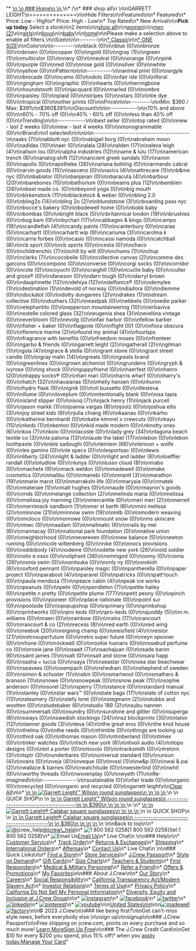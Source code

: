 "*   [\n    \n    ### Home\n    \n    ](/)\n*   /\n*   ### shop all\n    \n\nGARRETT LEIGHT\n==============\n\nHide Filters\n\nFeatured\n\n*   Featured\n*   Price: Low - High\n*   Price: High - Low\n*   Top Rated\n*   New Arrival\n\n**Pick up today** Select a store\n\n2 items\n\n[shop all](/all/?crawl=no)\n\n[women](/all/womens?crawl=no)\n\n[men (2)](/all/mens?crawl=no)\n\n[girls](/all/girls?crawl=no)\n\n[boys](/all/boys?crawl=no)\n\n[baby](/all/baby?crawl=no)\n\n[home](/all/home?crawl=no)\n\nPlease make a selection above to enable all filters.\n\nSize\n\n\n--------\n\n[*   Classic](/all/?brand=GARRETT%20LEIGHT&crawl=no&fit=Classic)\n\n[*   ONE SIZE](/all/?brand=GARRETT%20LEIGHT&crawl=no&size=ONE%20SIZE)\n\nColor\n\n\n---------\n\nblack (0)\n\nblue (0)\n\nbronze (0)\n\nbrown (0)\n\ncopper (0)\n\ngold (0)\n\n[](/all/?brand=GARRETT%20LEIGHT&crawl=no&l_color=root-gray)gray (1)\n\n[](/all/?brand=GARRETT%20LEIGHT&crawl=no&l_color=root-green)green (1)\n\nmulticolor (0)\n\nnavy (0)\n\nneutral (0)\n\norange (0)\n\npink (0)\n\npurple (0)\n\nred (0)\n\nrose gold (0)\n\nsilver (0)\n\nwhite (0)\n\nyellow (0)\n\nPattern\n\n\n-----------\n\nanimal print (0)\n\nargyle (0)\n\nbrocade (0)\n\ncamo (0)\n\ndots (0)\n\nfair isle (0)\n\nfloral (0)\n\ngingham (0)\n\ngraphic (0)\n\nhearts (0)\n\nherringbone (0)\n\nhoundstooth (0)\n\njacquard (0)\n\nmarled (0)\n\nombre (0)\n\npaisley (0)\n\nplaid (0)\n\nstripes (0)\n\nstars (0)\n\ntie dye (0)\n\ntropical (0)\n\nother prints (0)\n\nPrice\n\n\n---------\n\nMin: $360 / Max: $391\n\n$360$391\n\nDiscount\n\n\n------------\n\n70% and above (0)\n\n60% - 70% off (0)\n\n40% - 60% off (0)\n\nless than 40% off (0)\n\nTrending\n\n\n------------\n\nbest seller (0)\n\ntop rated (0)\n\nnew - last 2 weeks (0)\n\nnew - last 4 weeks (0)\n\nmonogrammable (0)\n\nBrand\n\n1 selected[](/all/?crawl=no)\n\n\n\n\n-----------------------------------------\n\n[](/all/?brand=AAKS,GARRETT%20LEIGHT&crawl=no)aaks (7)\n\nabbott nyc (0)\n\nabigail borg (0)\n\nabraham moon (0)\n\n[](/all/?brand=ADIDAS,GARRETT%20LEIGHT&crawl=no)adidas (10)\n\naer (0)\n\n[](/all/?brand=ALALA,GARRETT%20LEIGHT&crawl=no)alala (28)\n\n[](/all/?brand=ALDEN,GARRETT%20LEIGHT&crawl=no)alden (17)\n\n[](/all/?brand=ALEXA%20LEIGH,GARRETT%20LEIGHT&crawl=no)alexa leigh (4)\n\nalison lou (0)\n\n[](/all/?brand=ALPHA%20INDUSTRIES,GARRETT%20LEIGHT&crawl=no)alpha industries (12)\n\n[](/all/?brand=AME%20%26%20LULU,GARRETT%20LEIGHT&crawl=no)ame & lulu (17)\n\n[](/all/?brand=AMERICAN%20TRENCH,GARRETT%20LEIGHT&crawl=no)american trench (8)\n\n[](/all/?brand=ANALOG%3ASHIFT,GARRETT%20LEIGHT&crawl=no)analog:shift (12)\n\nancient greek sandals (0)\n\nanon (0)\n\napolis (0)\n\n[](/all/?brand=APOTHEKE,GARRETT%20LEIGHT&crawl=no)apotheke (26)\n\nariana bohling (0)\n\narmando cabral (0)\n\n[](/all/?brand=ARVIN%20GOODS,GARRETT%20LEIGHT&crawl=no)arvin goods (15)\n\nasceno (0)\n\n[](/all/?brand=ASICS,GARRETT%20LEIGHT&crawl=no)asics (4)\n\n[](/all/?brand=ATTIRECARE,GARRETT%20LEIGHT&crawl=no)attirecare (1)\n\nb&me nyc (0)\n\nbabiator (0)\n\nbanjanan (0)\n\n[](/all/?brand=BARACUTA,GARRETT%20LEIGHT&crawl=no)baracuta (4)\n\n[](/all/?brand=BARBOUR,GARRETT%20LEIGHT&crawl=no)barbour (20)\n\n[](/all/?brand=BAREBONES,GARRETT%20LEIGHT&crawl=no)barebones (15)\n\nbathorium (0)\n\n[](/all/?brand=BEAMS%20PLUS,GARRETT%20LEIGHT&crawl=no)beams plus (12)\n\n[](/all/?brand=BEMBIEN,GARRETT%20LEIGHT&crawl=no)bembien (26)\n\nbest made co. (0)\n\nbeyond yoga (0)\n\nbig mouth (0)\n\n[](/all/?brand=Birkenstock,GARRETT%20LEIGHT&crawl=no)birkenstock (11)\n\nblackstock & weber (0)\n\nbling 2.0 (0)\n\n[](/all/?brand=BLING2O,GARRETT%20LEIGHT&crawl=no)bling2o (14)\n\n[](/all/?brand=BLING%202o,GARRETT%20LEIGHT&crawl=no)bling 2o (2)\n\n[](/all/?brand=BLUNDSTONE,GARRETT%20LEIGHT&crawl=no)blundstone (3)\n\nboarding pass nyc (0)\n\nbocce's bakery (0)\n\nbodewell home (0)\n\nbokk baby (0)\n\nbombas (0)\n\n[](/all/?brand=BRIGHT%20BLACK,GARRETT%20LEIGHT&crawl=no)bright black (5)\n\n[](/all/?brand=BRITANNICAL%20LONDON,GARRETT%20LEIGHT&crawl=no)britannical london (19)\n\nbrushies (0)\n\nbug bam (0)\n\n[](/all/?brand=BYCHARI,GARRETT%20LEIGHT&crawl=no)bychari (17)\n\ncabbages & kings (0)\n\n[](/all/?brand=CAMPO,GARRETT%20LEIGHT&crawl=no)campo (19)\n\n[](/all/?brand=CANDLEFISH,GARRETT%20LEIGHT&crawl=no)candlefish (4)\n\n[](/all/?brand=CANDY%20PAINTS,GARRETT%20LEIGHT&crawl=no)candy paints (11)\n\ncanterbury (0)\n\n[](/all/?brand=CARAA,GARRETT%20LEIGHT&crawl=no)caraa (5)\n\ncarhartt (0)\n\n[](/all/?brand=CARHARTT%20WIP,GARRETT%20LEIGHT&crawl=no)carhartt wip (9)\n\n[](/all/?brand=CARIUMA,GARRETT%20LEIGHT&crawl=no)cariuma (3)\n\ncarolina k (0)\n\ncarrie forbes (0)\n\ncasio (0)\n\ncassi namoda (0)\n\n[](/all/?brand=CATCHBALL,GARRETT%20LEIGHT&crawl=no)catchball (8)\n\ncb sport (0)\n\ncb sports (0)\n\ncesta (0)\n\nchaco (0)\n\n[](/all/?brand=CHILDRENCHIC,GARRETT%20LEIGHT&crawl=no)childrenchic (7)\n\nchill by will (0)\n\n[](/all/?brand=CHUMS,GARRETT%20LEIGHT&crawl=no)chums (1)\n\nchup (0)\n\n[](/all/?brand=CLARKS,GARRETT%20LEIGHT&crawl=no)clarks (7)\n\ncocobelle (0)\n\n[](/all/?brand=COLLECTIVE%20CANVAS,GARRETT%20LEIGHT&crawl=no)collective canvas (2)\n\ncomme des garcons (0)\n\ncompono (0)\n\nconverse (0)\n\ncorgi socks (0)\n\ncorridor (0)\n\ncote (0)\n\ncoyuchi (0)\n\n[](/all/?brand=CRAIGHILL,GARRETT%20LEIGHT&crawl=no)craighill (10)\n\ncuclie baby (0)\n\ncutler and gross® (0)\n\ndaneson (0)\n\ndarn tough (0)\n\ndarryl brown (0)\n\n[](/all/?brand=DAUPHINETTE,GARRETT%20LEIGHT&crawl=no)dauphinette (12)\n\n[](/all/?brand=DEHIYA,GARRETT%20LEIGHT&crawl=no)dehiya (12)\n\ndelfonics® (0)\n\n[](/all/?brand=DEMYLEE,GARRETT%20LEIGHT&crawl=no)demylee (1)\n\n[](/all/?brand=DESTINATION,GARRETT%20LEIGHT&crawl=no)destination (1)\n\ndevold of norway (0)\n\ndiadora (0)\n\ndiemme (0)\n\ndockatot (0)\n\n[](/all/?brand=DOTTY%20DUNGAREES,GARRETT%20LEIGHT&crawl=no)dotty dungarees (2)\n\n[](/all/?brand=DRAKES,GARRETT%20LEIGHT&crawl=no)drakes (1)\n\ndream collective (0)\n\n[](/all/?brand=DRUTHERS,GARRETT%20LEIGHT&crawl=no)druthers (32)\n\neastpak (0)\n\n[](/all/?brand=EBBETS,GARRETT%20LEIGHT&crawl=no)ebbets (5)\n\nedie parker (0)\n\nelephantito (0)\n\n[](/all/?brand=EPPERSON%20MOUNTAINEERING,GARRETT%20LEIGHT&crawl=no)epperson mountaineering (10)\n\nerbaviva (0)\n\n[](/all/?brand=ESTELLE%20COLORED%20GLASS,GARRETT%20LEIGHT&crawl=no)estelle colored glass (32)\n\n[](/all/?brand=EUGENIA%20SHEA,GARRETT%20LEIGHT&crawl=no)eugenia shea (3)\n\neveliina vintage (0)\n\neverbloom (0)\n\nevolg (0)\n\nfair harbor (0)\n\nfellow barber (0)\n\nfisher + baker (0)\n\nflagpole (0)\n\nflight 001 (0)\n\nflora obscura (0)\n\n[](/all/?brand=FLORENCE%20MARINE,GARRETT%20LEIGHT&crawl=no)florence marine (2)\n\n[](/all/?brand=FOUND%20MY%20ANIMAL,GARRETT%20LEIGHT&crawl=no)found my animal (4)\n\nfourlaps (0)\n\nfragrance with benefits (0)\n\nfreedom moses (0)\n\nfronteer (0)\n\ngarbo & friends (0)\n\n[](/all/?crawl=no)garrett leight (2)\n\n[](/all/?brand=GARRETT%20LEIGHT,GATHERALL&crawl=no)gatherall (2)\n\n[](/all/?brand=GARRETT%20LEIGHT,GITMAN&crawl=no)gitman (1)\n\n[](/all/?brand=GARRETT%20LEIGHT,GOLA&crawl=no)gola (4)\n\ngrace & stella (0)\n\ngrant stone (0)\n\ngrant street candle (0)\n\n[](/all/?brand=GARRETT%20LEIGHT,GRAY%20MALIN&crawl=no)gray malin (14)\n\ngreats (0)\n\ngreats brand (0)\n\ngreenlines (0)\n\ngrown alchemist (0)\n\ngrundens (0)\n\ngryph & ivyrose (0)\n\ng shock (0)\n\nguppyfriend (0)\n\nhaerfest (0)\n\n[](/all/?brand=GARRETT%20LEIGHT,HANRO&crawl=no)hanro (20)\n\nhappy socks® (0)\n\nhari mari (0)\n\nharris wharf (0)\n\nharry's (0)\n\n[](/all/?brand=GARRETT%20LEIGHT,HATCH&crawl=no)hatch (32)\n\n[](/all/?brand=GARRETT%20LEIGHT,HAVAIANAS&crawl=no)havaianas (5)\n\nhelly hansen (0)\n\n[](/all/?brand=GARRETT%20LEIGHT,HURON&crawl=no)huron (5)\n\n[](/all/?brand=GARRETT%20LEIGHT,HYDRO%20FLASK&crawl=no)hydro flask (9)\n\nignik (0)\n\nil bussetto (0)\n\nillesteva (0)\n\nillume (0)\n\niloveplum (0)\n\nintentionally blank (0)\n\nisa tapia (0)\n\nisland slipper (0)\n\n[](/all/?brand=GARRETT%20LEIGHT,IXOQ&crawl=no)ixoq (7)\n\n[](/all/?brand=GARRETT%20LEIGHT,JACK%20HENRY&crawl=no)jack henry (1)\n\njack purcell (0)\n\n[](/all/?brand=GARRETT%20LEIGHT,JASON%20MARKK&crawl=no)jason markk (1)\n\n[](/all/?brand=GARRETT%20LEIGHT,JOANNA%20VARGAS&crawl=no)joanna vargas (8)\n\njoolz (0)\n\n[](/all/?brand=GARRETT%20LEIGHT,JOSHUA%20ELLIS&crawl=no)joshua ellis (3)\n\n[](/all/?brand=GARRETT%20LEIGHT,JOY%20STREET%20KIDS&crawl=no)joy street kids (9)\n\n[](/all/?brand=GARRETT%20LEIGHT,Julia%20Chiang&crawl=no)julia chiang (6)\n\nkaanas (0)\n\nkarhu (0)\n\nkatherine bernhardt (0)\n\nkatie kimmel x crewcuts (0)\n\n[](/all/?brand=GARRETT%20LEIGHT,KAYU&crawl=no)kayu (15)\n\n[](/all/?brand=GARRETT%20LEIGHT,KEDS&crawl=no)keds (1)\n\nkenton (0)\n\nkid made modern (0)\n\n[](/all/?brand=GARRETT%20LEIGHT,KNOTTY%20ONES&crawl=no)knotty ones (6)\n\n[](/all/?brand=GARRETT%20LEIGHT,KOA&crawl=no)koa (7)\n\nkoio (0)\n\nlacoste (0)\n\n[](/all/?brand=GARRETT%20LEIGHT,LADY%20GREY&crawl=no)lady grey (34)\n\n[](/all/?brand=GARRETT%20LEIGHT,LAGUNA%20BEACH%20TEXTILE%20CO&crawl=no)laguna beach textile co (3)\n\n[](/all/?brand=GARRETT%20LEIGHT,LA%20PALOMA&crawl=no)la paloma (13)\n\n[](/all/?brand=GARRETT%20LEIGHT,LAUDE%20THE%20LABEL&crawl=no)laude the label (17)\n\nlebon (0)\n\nlebon toothpaste (0)\n\nlele sadoughi (0)\n\n[](/all/?brand=GARRETT%20LEIGHT,LEMLEM&crawl=no)lemlem (66)\n\nlennon + wolfe (0)\n\nles gamins (0)\n\nle specs (0)\n\nlesportsac (0)\n\nlewis (0)\n\n[](/all/?brand=GARRETT%20LEIGHT,LIBERTY&crawl=no)liberty (24)\n\nlight & ladder (0)\n\n[](/all/?brand=GARRETT%20LEIGHT,LIGHT%20AND%20LADDER&crawl=no)light and ladder (8)\n\nloeffler randall (0)\n\nludlow (0)\n\nlunya (0)\n\n[](/all/?brand=GARRETT%20LEIGHT,LUSSO%20CLOUD&crawl=no)lusso cloud (8)\n\nmabo (0)\n\n[](/all/?brand=GARRETT%20LEIGHT,MACHETE&crawl=no)machete (9)\n\nmack weldon (0)\n\nmadewell (0)\n\nmake cosmetics (0)\n\nmalibu (0)\n\nmanebi (0)\n\n[](/all/?brand=GARRETT%20LEIGHT,MANTL&crawl=no)mantl (3)\n\n[](/all/?brand=GARRETT%20LEIGHT,MARATHON&crawl=no)marathon (19)\n\nmarie marot (0)\n\nmarrakshi life (0)\n\nmarysia (0)\n\n[](/all/?brand=GARRETT%20LEIGHT,MATEK&crawl=no)matek (5)\n\n[](/all/?brand=GARRETT%20LEIGHT,MATERAIE&crawl=no)materaie (1)\n\nmatt hughes (0)\n\nmaude (0)\n\nmayron's goods (0)\n\nmds (0)\n\n[](/all/?brand=GARRETT%20LEIGHT,MELANGE%20COLLECTION&crawl=no)melange collection (2)\n\nmelinda maria (0)\n\nmelissa (0)\n\n[](/all/?brand=GARRETT%20LEIGHT,MELISSA%20JOY%20MANNING&crawl=no)melissa joy manning (3)\n\nmercantile (0)\n\n[](/all/?brand=GARRETT%20LEIGHT,MERI%20MERI&crawl=no)meri meri (2)\n\n[](/all/?brand=GARRETT%20LEIGHT,MERRELL&crawl=no)merrell (3)\n\n[](/all/?brand=GARRETT%20LEIGHT,MERRIMACK%20SANDBORN&crawl=no)merrimack sandborn (1)\n\n[](/all/?brand=GARRETT%20LEIGHT,MER%20ST%20BARTH&crawl=no)mer st barth (8)\n\n[](/all/?brand=GARRETT%20LEIGHT,MINI%20MELISSA&crawl=no)mini melissa (2)\n\n[](/all/?brand=GARRETT%20LEIGHT,MINNOW&crawl=no)minnow (21)\n\n[](/all/?brand=GARRETT%20LEIGHT,MINNOW%20SWIM&crawl=no)minnow swim (19)\n\nmlb (0)\n\nmodern weaving (0)\n\nmoloco (0)\n\nmonrowe (0)\n\nmount snow (0)\n\n[](/all/?brand=GARRETT%20LEIGHT,MS%20SKINCARE&crawl=no)ms skincare (5)\n\nmwc (0)\n\nnaadam (0)\n\n[](/all/?brand=GARRETT%20LEIGHT,NAILMATIC&crawl=no)nailmatic (6)\n\n[](/all/?brand=GARRETT%20LEIGHT,NAILS%20BY%20MEI&crawl=no)nails by mei (6)\n\nnannacay (0)\n\nnational park foundation (0)\n\nnative union (0)\n\nneighborhood (0)\n\nnevereven (0)\n\n[](/all/?brand=GARRETT%20LEIGHT,New%20Balance&crawl=no)new balance (5)\n\nnewton running (0)\n\nnicole wittenberg (0)\n\nnike (0)\n\nnocs provisions (0)\n\n[](/all/?brand=GARRETT%20LEIGHT,ODDOBODY&crawl=no)oddobody (4)\n\nodeme (0)\n\n[](/all/?brand=GARRETT%20LEIGHT,ODETTE%20NEW%20YORK&crawl=no)odette new york (26)\n\nold soldier (0)\n\nolio e osso (0)\n\n[](/all/?brand=GARRETT%20LEIGHT,OLIPHANT&crawl=no)oliphant (38)\n\nomnigod (0)\n\nomy (0)\n\n[](/all/?brand=GARRETT%20LEIGHT,ONIA&crawl=no)onia (38)\n\nonia swim (0)\n\nonitsuka (0)\n\nonly ny (0)\n\n[](/all/?brand=GARRETT%20LEIGHT,OOKIOH&crawl=no)ookioh (6)\n\noxford pennant (0)\n\npaisley magic (0)\n\npantherella (0)\n\npaper project (0)\n\n[](/all/?brand=GARRETT%20LEIGHT,PARABOOT&crawl=no)paraboot (4)\n\nparavel (0)\n\npatricks (0)\n\npatt'touch (0)\n\n[](/all/?brand=GARRETT%20LEIGHT,PAULA%20MENDOZA&crawl=no)paula mendoza (1)\n\n[](/all/?brand=GARRETT%20LEIGHT,PEACE%20CABIN&crawl=no)peace cabin (4)\n\npeak ice works (0)\n\npeanuts (0)\n\npehr (0)\n\n[](/all/?brand=GARRETT%20LEIGHT,PENDLETON&crawl=no)pendleton (7)\n\npetite hailey (0)\n\npetite n pretty (0)\n\n[](/all/?brand=GARRETT%20LEIGHT,PETITE%20PLUME&crawl=no)petite plume (177)\n\npetit peony (0)\n\npinch provisions (0)\n\npioneer (0)\n\nplace nationale (0)\n\npoint sur (0)\n\npoolside (0)\n\npopupshop (0)\n\nprimary (0)\n\nprinkshop (0)\n\nprintworks (0)\n\npro keds (0)\n\npro-keds (0)\n\n[](/all/?brand=GARRETT%20LEIGHT,QUODDY&crawl=no)quoddy (5)\n\nr.m. williams (0)\n\nraen (0)\n\nrainbow (0)\n\n[](/all/?brand=GARRETT%20LEIGHT,RAINS&crawl=no)rains (17)\n\nrancourt (0)\n\n[](/all/?brand=GARRETT%20LEIGHT,RANCOURT%20%26%20CO&crawl=no)rancourt & co (2)\n\n[](/all/?brand=GARRETT%20LEIGHT,RECESS&crawl=no)recess (8)\n\nred earth (0)\n\nred wing (0)\n\n[](/all/?brand=GARRETT%20LEIGHT,REEBOK&crawl=no)reebok (20)\n\nreigning champ (0)\n\n[](/all/?brand=GARRETT%20LEIGHT,REISFIELD&crawl=no)reisfield (4)\n\n[](/all/?brand=GARRETT%20LEIGHT,REISTOR&crawl=no)reistor (21)\n\nretrosuperfuture (0)\n\nretro super future (0)\n\nreyn spooner (0)\n\nrhone (0)\n\nrockwell (0)\n\nrookie humans (0)\n\nrosebud perfume co (0)\n\nrosie jane (0)\n\n[](/all/?brand=GARRETT%20LEIGHT,SAALT&crawl=no)saalt (7)\n\nsachajuan (0)\n\n[](/all/?brand=GARRETT%20LEIGHT,SADE%20BARON&crawl=no)sade baron (6)\n\n[](/all/?brand=GARRETT%20LEIGHT,SAINT%20JAMES&crawl=no)saint james (1)\n\nsalt (0)\n\nsalt and stone (0)\n\nsara happ (0)\n\nsasha + lucca (0)\n\n[](/all/?brand=GARRETT%20LEIGHT,SAYA&crawl=no)saya (1)\n\nseastar (0)\n\nsea star beachwear (0)\n\nseavees (0)\n\nsempach (0)\n\nshedrain (0)\n\nshepherd of sweden (0)\n\n[](/all/?brand=GARRETT%20LEIGHT,SIMON%20%26%20SCHUSTER&crawl=no)simon & schuster (1)\n\nskin (0)\n\nsmartwool (0)\n\n[](/all/?brand=GARRETT%20LEIGHT,SMATHERS%20%26%20BRANSON&crawl=no)smathers & branson (1)\n\nsnowe (0)\n\nsnowpeak (0)\n\n[](/all/?brand=GARRETT%20LEIGHT,SNOW%20PEAK&crawl=no)snow peak (11)\n\nsophie anderson (0)\n\n[](/all/?brand=GARRETT%20LEIGHT,SOREL&crawl=no)sorel (2)\n\n[](/all/?brand=GARRETT%20LEIGHT,SPERRY&crawl=no)sperry (7)\n\nstance (0)\n\n[](/all/?brand=GARRETT%20LEIGHT,STANDARD%20MANUAL&crawl=no)standard manual (1)\n\nstanley (0)\n\nstar wars™ (0)\n\n[](/all/?brand=GARRETT%20LEIGHT,STATE%20BAGS&crawl=no)state bags (17)\n\n[](/all/?brand=GARRETT%20LEIGHT,STATE%20OF%20COTTON%20NYC&crawl=no)state of cotton nyc (13)\n\n[](/all/?brand=GARRETT%20LEIGHT,STEAMERY&crawl=no)steamery (5)\n\nstefy loret (0)\n\n[](/all/?brand=GARRETT%20LEIGHT,STEGMANN&crawl=no)stegmann (2)\n\nstubbs and wootten (0)\n\n[](/all/?brand=GARRETT%20LEIGHT,STUDEBAKER&crawl=no)studebaker (6)\n\n[](/all/?brand=GARRETT%20LEIGHT,STUDIO%20189&crawl=no)studio 189 (3)\n\nsubu nannen (0)\n\nsummersalt (0)\n\nsundry (0)\n\nsunshine and glitter (0)\n\n[](/all/?brand=GARRETT%20LEIGHT,SUPERGA&crawl=no)superga (8)\n\nsways (0)\n\n[](/all/?brand=GARRETT%20LEIGHT,SWEDISH%20STOCKINGS&crawl=no)swedish stockings (24)\n\n[](/all/?brand=GARRETT%20LEIGHT,SZ%20BLOCKPRINTS&crawl=no)sz blockprints (35)\n\n[](/all/?brand=GARRETT%20LEIGHT,TALON&crawl=no)talon (12)\n\n[](/all/?brand=GARRETT%20LEIGHT,TANNER%20GOODS&crawl=no)tanner goods (3)\n\n[](/all/?brand=GARRETT%20LEIGHT,TEVA&crawl=no)teva (4)\n\nthe great eros (0)\n\nthe knot house (0)\n\nthelma (0)\n\nthe reeds (0)\n\nthimble (0)\n\nthings are looking up (0)\n\nthird oak (0)\n\nthomas mason (0)\n\ntimberland (0)\n\ntimex (0)\n\ntinker watches (0)\n\n[](/all/?brand=GARRETT%20LEIGHT,TISCH%20NEW%20YORK&crawl=no)tisch new york (8)\n\n[](/all/?brand=GARRETT%20LEIGHT,TIVOLI%20AUDIO&crawl=no)tivoli audio (4)\n\ntopo designs (0)\n\ntot a porter (0)\n\ntovolo (0)\n\ntracksmith (0)\n\n[](/all/?brand=GARRETT%20LEIGHT,TRETORN&crawl=no)tretorn (3)\n\n[](/all/?brand=GARRETT%20LEIGHT,TSPTR&crawl=no)tsptr (3)\n\nunderbares (0)\n\nuniversal standard (0)\n\n[](/all/?brand=GARRETT%20LEIGHT,UNSUN&crawl=no)unsun (4)\n\nvans (0)\n\n[](/all/?brand=GARRETT%20LEIGHT,VEJA&crawl=no)veja (4)\n\nveque (0)\n\n[](/all/?brand=GARRETT%20LEIGHT,VSSL&crawl=no)vssl (1)\n\nw&p (0)\n\n[](/all/?brand=GARRETT%20LEIGHT,WAL%20%26%20PAI&crawl=no)wal & pai (2)\n\nwallace & barnes (0)\n\nwatchitude (0)\n\nwesterlind (0)\n\nwhit (0)\n\nworthy threads (0)\n\nwovenplay (0)\n\n[](/all/?brand=GARRETT%20LEIGHT,WYETH&crawl=no)wyeth (7)\n\nRe-imagined\n\n\n---------------\n\nsustainable (0)\n\nfair trade (0)\n\norganic (0)\n\nrecycled (0)\n\norganic and recycled (0)\n\ngarrett leight[](/all/?crawl=no)\n\n[Clear All](/all/?crawl=no)\n\n*   [\n    \n    ![ Garrett Leight&trade; Wilson round sunglasses](https://www.jcrew.com/s7-img-facade/BG630_EE2567?hei=640&crop=0,0,512,0)\n    \n    \n    \n    ](/p/mens/categories/accessories/sunglasses/garrett-leighttrade-wilson-round-sunglasses/BG630?display=standard&fit=Classic&color_name=tortoise&colorProductCode=BG630)\n    \n    QUICK SHOP\n    \n    [\n    \n    Garrett Leight™ Wilson round sunglasses\n    ---------------------------------------\n    \n    $390\n    \n    \n    \n    ](/p/mens/categories/accessories/sunglasses/garrett-leighttrade-wilson-round-sunglasses/BG630?display=standard&fit=Classic&color_name=tortoise&colorProductCode=BG630)\n    \n*   [\n    \n    ![ Garrett Leight® Calabar square sunglasses](https://www.jcrew.com/s7-img-facade/BG631_BK0001?hei=640&crop=0,0,512,0)\n    \n    \n    \n    ](/p/mens/categories/accessories/sunglasses/garrett-leight-calabar-square-sunglasses/BG631?display=standard&fit=Classic&color_name=black&colorProductCode=BG631)\n    \n    QUICK SHOP\n    \n    [\n    \n    Garrett Leight® Calabar square sunglasses\n    -----------------------------------------\n    \n    $360\n    \n    \n    \n    ](/p/mens/categories/accessories/sunglasses/garrett-leight-calabar-square-sunglasses/BG631?display=standard&fit=Classic&color_name=black&colorProductCode=BG631)\n    \n\nBack to top\n\n*   ![@jcrew_help](/next-static/images/sidecar-modules/footer/twitter-2.svg)[@jcrew\\_help](https://twitter.com/jcrew_help)\n*   ![1 800 562 0258](/next-static/images/sidecar-modules/footer/phone-2.svg)[1 800 562 0258](tel:1 800 562 0258)\n*   ![Email Us](/next-static/images/sidecar-modules/footer/email.svg)[Email Us](mailto:help@jcrew.com)\n*   Live Chat\n    \n\n### Help\n\n*   [Customer Service](/help/customer-service)\n*   [Track Order](/help/order-status)\n*   [Returns & Exchanges](/help/returns-exchanges)\n*   [Shipping](/help/shipping-handling)\n*   [International Orders](/help/international-orders)\n*   [Afterpay](/afterpay-faq)\n*   [Contact Us](/help/contact-us)\n*   Live Chat\n    \n\n### Quick Links\n\n*   [Find a Store](https://stores.jcrew.com/search)\n*   [Store Services](/s/store-services)\n*   [J.Crew Passport](/s/rewards)\n*   [Style on Demand](/s/style-on-demand)\n*   [Gift Cards](/help/gift-card)\n*   [Size Charts](/r/size-charts)\n*   [Teachers & Students](/s/teacher-student-discount)\n*   [First Responders](/s/military-medical-first-responder-discount)\n*   [Medical & Military Personnel](/s/military-medical-first-responder-discount)\n*   [Refer a Friend](/share)\n*   [Offers & Promotions](/best-deals)\n*   [My Favorites](/favorites)\n\n### About J.Crew\n\n*   [Our Story](/s/aboutus)\n*   [Careers](https://jobs.jcrew.com)\n*   [Social Responsibility](/s/corporate-responsibility)\n*   [California Transparency Act/Modern Slavery Act](/s/CSR-california-transparency-act)\n*   [Investor Relations](https://investors.jcrew.com)\n*   [Terms of Use](/help/terms-of-use)\n*   [Privacy Policy](/help/privacy-policy)\n*   [California Do Not Sell My Personal Information](https://jcrew.clarip.com/dsr/create?brand=jcrew&type=3)\n*   [Diversity, Equity and Inclusion at J.Crew Group](/s/diversity-equity-inclusion)\n\n*   [![instagram](/next-static/images/sidecar-modules/footer/instagram-2.svg)](http://instagram.com/jcrew)\n*   [![facebook](/next-static/images/sidecar-modules/footer/facebook-2.svg)](https://www.facebook.com/jcrew)\n*   [![twitter](/next-static/images/sidecar-modules/footer/twitter-2.svg)](https://twitter.com/jcrew)\n*   [![linkedin](/next-static/images/sidecar-modules/footer/linkedin.svg)](https://www.linkedin.com/company/j-crew)\n*   [![pinterest](/next-static/images/sidecar-modules/footer/pinterest-2.svg)](http://pinterest.com/jcrew/)\n*   [![youtube](/next-static/images/sidecar-modules/footer/youtube-2.svg)](http://www.youtube.com/user/jcrewinsider)\n\n[United States\n\n](/r/context-chooser)\n\n[![madewell](/next-static/images/sidecar-modules/footer/madewell.svg)](https://www.madewell.com)[![factory](/next-static/images/sidecar-modules/navigation/jcrew-factory-logo-black.svg)](https://factory.jcrew.com)\n\n© 2023 J.Crew\n\n### like being first?\n\nGet can't-miss style news, before everybody else.\n\nsign up\n\nsignup\n\n### J.Crew Passport\n\nFree shipping on jcrew.com, points on every purchase and so much more! [Learn More](/s/rewards)[Sign Up Free](/?register=true)\n\n### The J.Crew Credit Card\n\nGet $10 for every $200 you spend, plus 15% off\\* when you [apply today.](/s/credit-card)[Manage Your Card](https://d.comenity.net/jcrew/)"